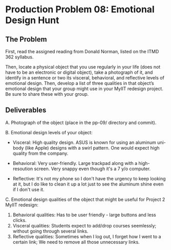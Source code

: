 # Production Problem 08: Emotional Design Hunt

## The Problem

First, read the assigned reading from Donald Norman, listed on the ITMD 362 syllabus.

Then, locate a physical object that you use regularly in your life (does not have to be an electronic or digital object), take a photograph of it, and identify in a sentence or two its visceral, behavioral, and reflective levels of emotional design. Then, develop a list of three qualities in that object’s emotional design that your group might use in your MyIIT redesign project. Be sure to share these with your group.

## Deliverables

A. Photograph of the object (place in the pp-09/ directory and commit).

B. Emotional design levels of your object:

* Visceral: High quality design. ASUS is known for using an aluminum uni-body (like Apple) designs with a swirl pattern. 
  One would expect high quality from the company.

* Behavioral: Very user-friendly. Large trackpad along with a high-resoution screen. Very snappy even though it's a 7 y/o computer.

* Reflective: It's not my phone so I don't have the urgency to keep looking at it, but I do like to clean it up a lot just to see the 
aluminum shine even if I don't use it.

C.  Emotional design qualities of the object that might be useful for Project 2 MyIIT redesign:

1. Behavioral qualities: Has to be user friendly - large buttons and less clicks.
2. Visceral qualities: Students expect to add/drop courses seemlessly; without going through several links. 
3. Reflective qualities: Sometimes when I log out, I forget how I went to a certain link; We need to remove all those unnecessary links.

